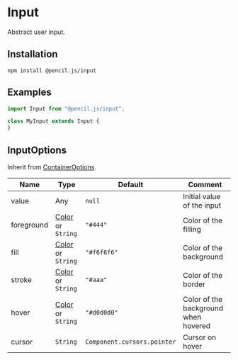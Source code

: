 # Input

Abstract user input.


## Installation

    npm install @pencil.js/input


## Examples

```js
import Input from "@pencil.js/input";

class MyInput extends Input {
}
```

## InputOptions
Inherit from [ContainerOptions](../container/readme.md#containeroptions).

| Name | Type | Default | Comment |
| ---- | ---- | ------- | ------- |
|value |Any |`null` |Initial value of the input |
|foreground |[Color](../color/readme.md) or `String` |`"#444"` |Color of the filling |
|fill |[Color](../color/readme.md) or `String` |`"#f6f6f6"` |Color of the background |
|stroke |[Color](../color/readme.md) or `String` |`"#aaa"` |Color of the border |
|hover |[Color](../color/readme.md) or `String` |`"#d0d0d0"` |Color of the background when hovered |
|cursor |`String` |`Component.cursors.pointer` |Cursor on hover |
